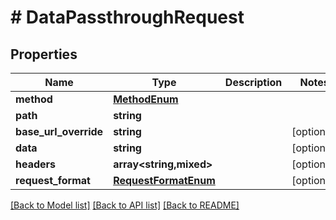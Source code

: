 # # DataPassthroughRequest

## Properties

Name | Type | Description | Notes
------------ | ------------- | ------------- | -------------
**method** | [**MethodEnum**](MethodEnum.md) |  |
**path** | **string** |  |
**base_url_override** | **string** |  | [optional]
**data** | **string** |  | [optional]
**headers** | **array<string,mixed>** |  | [optional]
**request_format** | [**RequestFormatEnum**](RequestFormatEnum.md) |  | [optional]

[[Back to Model list]](../../README.md#models) [[Back to API list]](../../README.md#endpoints) [[Back to README]](../../README.md)
